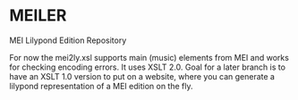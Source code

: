 # MEILER
MEI Lilypond Edition Repository

For now the mei2ly.xsl supports main (music) elements from MEI and works for checking encoding errors.
It uses XSLT 2.0. Goal for a later branch is to have an XSLT 1.0 version to put on a website, where you can generate a lilypond representation of a MEI edition on the fly.
